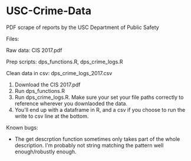 # USC-Crime-Data
PDF scrape of reports by the USC Department of Public Safety

Files:

Raw data: CIS 2017.pdf

Prep scripts: dps_functions.R, dps_crime_logs.R

Clean data in csv: dps_crime_logs_2017.csv

1. Download the CIS 2017.pdf
2. Run dps_functions.R
3. Run dps_crime_logs.R. Make sure your set your file paths correctly to reference wherever you downlaoded the data.
4. You'll end up with a dataframe in R, and a csv if you choose to run the write to csv line at the bottom.

Known bugs:
- The get descrption function sometimes only takes part of the whole description. I'm probably not string matching the pattern well enough/robustly enough.
